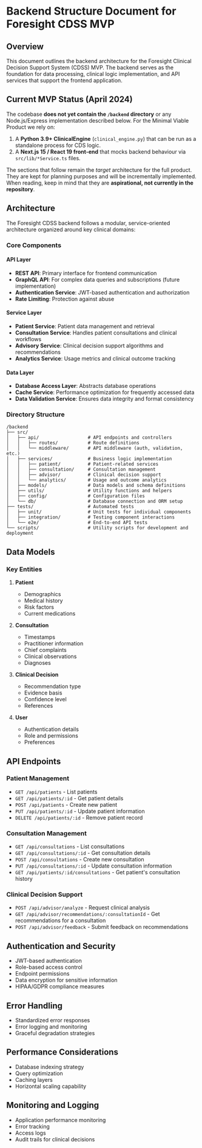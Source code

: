 # Backend Structure Document for Foresight CDSS MVP

## Overview
This document outlines the backend architecture for the Foresight Clinical Decision Support System (CDSS) MVP. The backend serves as the foundation for data processing, clinical logic implementation, and API services that support the frontend application.

## Current MVP Status (April 2024)

The codebase **does not yet contain the `/backend` directory** or any Node.js/Express implementation described below. For the Minimal Viable Product we rely on:

1. A **Python 3.9+ ClinicalEngine** (`clinical_engine.py`) that can be run as a standalone process for CDS logic.
2. A **Next.js 15 / React 19 front-end** that mocks backend behaviour via `src/lib/*Service.ts` files.

The sections that follow remain the *target* architecture for the full product. They are kept for planning purposes and will be incrementally implemented. When reading, keep in mind that they are **aspirational, not currently in the repository**.

## Architecture
The Foresight CDSS backend follows a modular, service-oriented architecture organized around key clinical domains:

### Core Components

#### API Layer
- **REST API**: Primary interface for frontend communication
- **GraphQL API**: For complex data queries and subscriptions (future implementation)
- **Authentication Service**: JWT-based authentication and authorization
- **Rate Limiting**: Protection against abuse

#### Service Layer
- **Patient Service**: Patient data management and retrieval
- **Consultation Service**: Handles patient consultations and clinical workflows
- **Advisory Service**: Clinical decision support algorithms and recommendations
- **Analytics Service**: Usage metrics and clinical outcome tracking

#### Data Layer
- **Database Access Layer**: Abstracts database operations
- **Cache Service**: Performance optimization for frequently accessed data
- **Data Validation Service**: Ensures data integrity and format consistency

### Directory Structure
```
/backend
├── src/
│   ├── api/                  # API endpoints and controllers
│   │   ├── routes/           # Route definitions
│   │   └── middleware/       # API middleware (auth, validation, etc.)
│   ├── services/             # Business logic implementation
│   │   ├── patient/          # Patient-related services
│   │   ├── consultation/     # Consultation management
│   │   ├── advisor/          # Clinical decision support
│   │   └── analytics/        # Usage and outcome analytics
│   ├── models/               # Data models and schema definitions
│   ├── utils/                # Utility functions and helpers
│   ├── config/               # Configuration files
│   └── db/                   # Database connection and ORM setup
├── tests/                    # Automated tests
│   ├── unit/                 # Unit tests for individual components
│   ├── integration/          # Testing component interactions
│   └── e2e/                  # End-to-end API tests
└── scripts/                  # Utility scripts for development and deployment
```

## Data Models

### Key Entities
1. **Patient**
   - Demographics
   - Medical history
   - Risk factors
   - Current medications

2. **Consultation**
   - Timestamps
   - Practitioner information
   - Chief complaints
   - Clinical observations
   - Diagnoses

3. **Clinical Decision**
   - Recommendation type
   - Evidence basis
   - Confidence level
   - References

4. **User**
   - Authentication details
   - Role and permissions
   - Preferences

## API Endpoints

### Patient Management
- `GET /api/patients` - List patients
- `GET /api/patients/:id` - Get patient details
- `POST /api/patients` - Create new patient
- `PUT /api/patients/:id` - Update patient information
- `DELETE /api/patients/:id` - Remove patient record

### Consultation Management
- `GET /api/consultations` - List consultations
- `GET /api/consultations/:id` - Get consultation details
- `POST /api/consultations` - Create new consultation
- `PUT /api/consultations/:id` - Update consultation information
- `GET /api/patients/:id/consultations` - Get patient's consultation history

### Clinical Decision Support
- `POST /api/advisor/analyze` - Request clinical analysis
- `GET /api/advisor/recommendations/:consultationId` - Get recommendations for a consultation
- `POST /api/advisor/feedback` - Submit feedback on recommendations

## Authentication and Security
- JWT-based authentication
- Role-based access control
- Endpoint permissions
- Data encryption for sensitive information
- HIPAA/GDPR compliance measures

## Error Handling
- Standardized error responses
- Error logging and monitoring
- Graceful degradation strategies

## Performance Considerations
- Database indexing strategy
- Query optimization
- Caching layers
- Horizontal scaling capability

## Monitoring and Logging
- Application performance monitoring
- Error tracking
- Access logs
- Audit trails for clinical decisions
